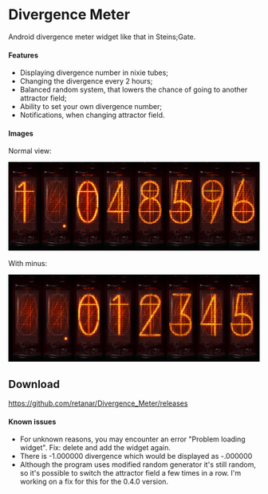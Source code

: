 # Divergence Meter
Android divergence meter widget like that in Steins;Gate.

#### Features
- Displaying divergence number in nixie tubes;
- Changing the divergence every 2 hours;
- Balanced random system, that lowers the chance of going to another attractor field;
- Ability to set your own divergence number;
- Notifications, when changing attractor field.

#### Images
Normal view:

![widget preview](app/src/main/res/drawable-nodpi/appwidget_preview.jpg)

With minus:

![minus preview](app/src/main/res/drawable-nodpi/appwidget_minus_preview.jpg)

## Download
https://github.com/retanar/Divergence_Meter/releases

#### Known issues
- For unknown reasons, you may encounter an error "Problem loading widget". Fix: delete and add the widget again.
- There is -1.000000 divergence which would be displayed as -.000000
- Although the program uses modified random generator it's still random, so it's possible to switch the attractor field a few times in a row. I'm working on a fix for this for the 0.4.0 version.
